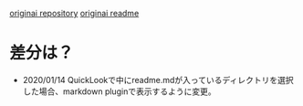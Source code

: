 [originai repository](https://github.com/QL-Win/QuickLook) [originai readme](./README_QL-Win_QuickLook.md)

# 差分は？

- 2020/01/14 QuickLookで中にreadme.mdが入っているディレクトリを選択した場合、markdown pluginで表示するように変更。
